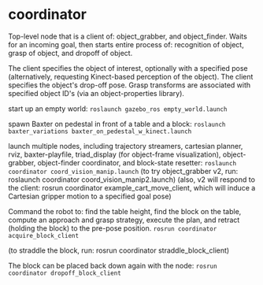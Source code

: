 # coordinator

Top-level node that is a client of: object_grabber, and object_finder.
Waits for an incoming goal, then starts entire process of: 
recognition of object, grasp of object, and dropoff of object.

The client specifies the object of interest, optionally with a specified pose 
(alternatively, requesting Kinect-based perception of the object).  The client
specifies the object's drop-off pose.  Grasp transforms are associated with
specified object ID's (via an object-properties library).

start up an empty world:
`roslaunch gazebo_ros empty_world.launch`
 
 spawn Baxter on pedestal in front of a table and a block:
 `roslaunch baxter_variations baxter_on_pedestal_w_kinect.launch`

launch multiple nodes, including trajectory streamers, cartesian planner, rviz, baxter-playfile, triad_display (for object-frame visualization), object-grabber, object-finder coordinator, and block-state resetter:
`roslaunch coordinator coord_vision_manip.launch`
(to try object_grabber v2, run: roslaunch coordinator coord_vision_manip2.launch)
(also, v2 will respond to the client: rosrun coordinator example_cart_move_client,
which will induce a Cartesian gripper motion to a specified goal pose)

Command the robot to: find the table height, find the block on the table, compute an approach and grasp strategy,
execute the plan, and retract (holding the block) to the pre-pose position.
`rosrun coordinator acquire_block_client`

(to straddle the block, run: rosrun coordinator straddle_block_client)

The block can be placed back down again with the node:
`rosrun coordinator dropoff_block_client`


